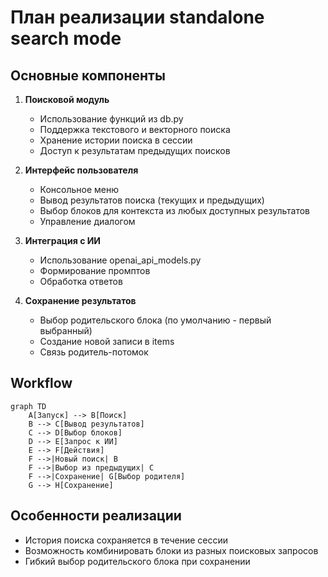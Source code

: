 # План реализации standalone search mode

## Основные компоненты
1. **Поисковой модуль**
   - Использование функций из db.py
   - Поддержка текстового и векторного поиска
   - Хранение истории поиска в сессии
   - Доступ к результатам предыдущих поисков

2. **Интерфейс пользователя**
   - Консольное меню
   - Вывод результатов поиска (текущих и предыдущих)
   - Выбор блоков для контекста из любых доступных результатов
   - Управление диалогом

3. **Интеграция с ИИ**
   - Использование openai_api_models.py
   - Формирование промптов
   - Обработка ответов

4. **Сохранение результатов**
   - Выбор родительского блока (по умолчанию - первый выбранный)
   - Создание новой записи в items
   - Связь родитель-потомок

## Workflow
```mermaid
graph TD
    A[Запуск] --> B[Поиск]
    B --> C[Вывод результатов]
    C --> D[Выбор блоков]
    D --> E[Запрос к ИИ]
    E --> F[Действия]
    F -->|Новый поиск| B
    F -->|Выбор из предыдущих| C
    F -->|Сохранение| G[Выбор родителя]
    G --> H[Сохранение]
```

## Особенности реализации
- История поиска сохраняется в течение сессии
- Возможность комбинировать блоки из разных поисковых запросов
- Гибкий выбор родительского блока при сохранении
